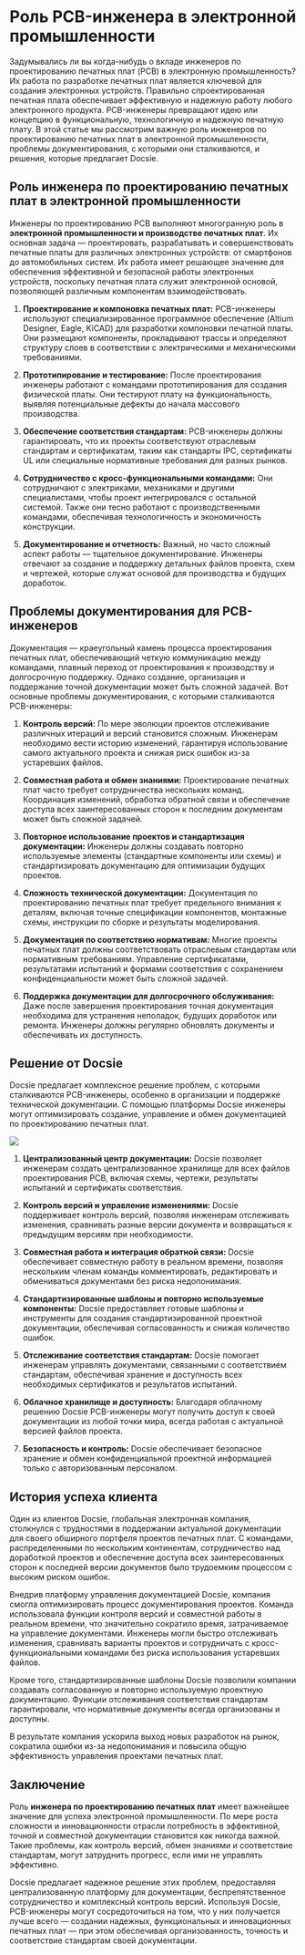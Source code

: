 # Роль PCB-инженера в электронной промышленности

Задумывались ли вы когда-нибудь о вкладе инженеров по проектированию печатных плат (PCB) в электронную промышленность? Их работа по разработке печатных плат является ключевой для создания электронных устройств. Правильно спроектированная печатная плата обеспечивает эффективную и надежную работу любого электронного продукта. PCB-инженеры превращают идею или концепцию в функциональную, технологичную и надежную печатную плату. В этой статье мы рассмотрим важную роль инженеров по проектированию печатных плат в электронной промышленности, проблемы документирования, с которыми они сталкиваются, и решения, которые предлагает Docsie.

## Роль инженера по проектированию печатных плат в электронной промышленности

Инженеры по проектированию PCB выполняют многогранную роль в **электронной промышленности и производстве печатных плат**. Их основная задача — проектировать, разрабатывать и совершенствовать печатные платы для различных электронных устройств: от смартфонов до автомобильных систем. Их работа имеет решающее значение для обеспечения эффективной и безопасной работы электронных устройств, поскольку печатная плата служит электронной основой, позволяющей различным компонентам взаимодействовать.

1. **Проектирование и компоновка печатных плат:** PCB-инженеры используют специализированное программное обеспечение (Altium Designer, Eagle, KiCAD) для разработки компоновки печатной платы. Они размещают компоненты, прокладывают трассы и определяют структуру слоев в соответствии с электрическими и механическими требованиями.

2. **Прототипирование и тестирование:** После проектирования инженеры работают с командами прототипирования для создания физической платы. Они тестируют плату на функциональность, выявляя потенциальные дефекты до начала массового производства.

3. **Обеспечение соответствия стандартам:** PCB-инженеры должны гарантировать, что их проекты соответствуют отраслевым стандартам и сертификатам, таким как стандарты IPC, сертификаты UL или специальные нормативные требования для разных рынков.

4. **Сотрудничество с кросс-функциональными командами:** Они сотрудничают с электриками, механиками и другими специалистами, чтобы проект интегрировался с остальной системой. Также они тесно работают с производственными командами, обеспечивая технологичность и экономичность конструкции.

5. **Документирование и отчетность:** Важный, но часто сложный аспект работы — тщательное документирование. Инженеры отвечают за создание и поддержку детальных файлов проекта, схем и чертежей, которые служат основой для производства и будущих доработок.

## Проблемы документирования для PCB-инженеров

Документация — краеугольный камень процесса проектирования печатных плат, обеспечивающий четкую коммуникацию между командами, плавный переход от проектирования к производству и долгосрочную поддержку. Однако создание, организация и поддержание точной документации может быть сложной задачей. Вот основные проблемы документирования, с которыми сталкиваются PCB-инженеры:

1. **Контроль версий:** По мере эволюции проектов отслеживание различных итераций и версий становится сложным. Инженерам необходимо вести историю изменений, гарантируя использование самого актуального проекта и снижая риск ошибок из-за устаревших файлов.

2. **Совместная работа и обмен знаниями:** Проектирование печатных плат часто требует сотрудничества нескольких команд. Координация изменений, обработка обратной связи и обеспечение доступа всех заинтересованных сторон к последним документам может быть сложной задачей.

3. **Повторное использование проектов и стандартизация документации:** Инженеры должны создавать повторно используемые элементы (стандартные компоненты или схемы) и стандартизировать документацию для оптимизации будущих проектов.

4. **Сложность технической документации:** Документация по проектированию печатных плат требует предельного внимания к деталям, включая точные спецификации компонентов, монтажные схемы, инструкции по сборке и результаты моделирования.

5. **Документация по соответствию нормативам:** Многие проекты печатных плат должны соответствовать отраслевым стандартам или нормативным требованиям. Управление сертификатами, результатами испытаний и формами соответствия с сохранением конфиденциальности может быть сложной задачей.

6. **Поддержка документации для долгосрочного обслуживания:** Даже после завершения проектирования точная документация необходима для устранения неполадок, будущих доработок или ремонта. Инженеры должны регулярно обновлять документы и обеспечивать их доступность.

## Решение от Docsie

Docsie предлагает комплексное решение проблем, с которыми сталкиваются PCB-инженеры, особенно в организации и поддержке технической документации. С помощью платформы Docsie инженеры могут оптимизировать создание, управление и обмен документацией по проектированию печатных плат.

![](https://cdn.docsie.io/workspace_PxAvC1Uenuc7ad6H3/doc_wn84Jkoc6hIMTO2eE/file_gejSDBalG6XIlaugg/image_28affdea-4c17-8b5d-5089-d055c22576a6.jpg)

1. **Централизованный центр документации:** Docsie позволяет инженерам создать централизованное хранилище для всех файлов проектирования PCB, включая схемы, чертежи, результаты испытаний и сертификаты соответствия.

2. **Контроль версий и управление изменениями:** Docsie поддерживает контроль версий, позволяя инженерам отслеживать изменения, сравнивать разные версии документа и возвращаться к предыдущим версиям при необходимости.

3. **Совместная работа и интеграция обратной связи:** Docsie обеспечивает совместную работу в реальном времени, позволяя нескольким членам команды комментировать, редактировать и обмениваться документами без риска недопонимания.

4. **Стандартизированные шаблоны и повторно используемые компоненты:** Docsie предоставляет готовые шаблоны и инструменты для создания стандартизированной проектной документации, обеспечивая согласованность и снижая количество ошибок.

5. **Отслеживание соответствия стандартам:** Docsie помогает инженерам управлять документами, связанными с соответствием стандартам, обеспечивая хранение и доступность всех необходимых сертификатов и результатов испытаний.

6. **Облачное хранилище и доступность:** Благодаря облачному решению Docsie PCB-инженеры могут получить доступ к своей документации из любой точки мира, всегда работая с актуальной версией файлов проекта.

7. **Безопасность и контроль:** Docsie обеспечивает безопасное хранение и обмен конфиденциальной проектной информацией только с авторизованным персоналом.

## История успеха клиента

Один из клиентов Docsie, глобальная электронная компания, столкнулся с трудностями в поддержании актуальной документации для своего обширного портфеля проектов печатных плат. С командами, распределенными по нескольким континентам, сотрудничество над доработкой проектов и обеспечение доступа всех заинтересованных сторон к последней версии документов было трудоемким процессом с высоким риском ошибок.

Внедрив платформу управления документацией Docsie, компания смогла оптимизировать процесс документирования проектов. Команда использовала функции контроля версий и совместной работы в реальном времени, что значительно сократило время, затрачиваемое на управление документами. Инженеры могли быстро отслеживать изменения, сравнивать варианты проектов и сотрудничать с кросс-функциональными командами без риска использования устаревших файлов.

Кроме того, стандартизированные шаблоны Docsie позволили компании создавать согласованную и повторно используемую проектную документацию. Функции отслеживания соответствия стандартам гарантировали, что нормативные документы всегда организованы и доступны.

В результате компания ускорила выход новых разработок на рынок, сократила ошибки из-за недопонимания и повысила общую эффективность управления проектами печатных плат.

## Заключение

Роль **инженера по проектированию печатных плат** имеет важнейшее значение для успеха электронной промышленности. По мере роста сложности и инновационности отрасли потребность в эффективной, точной и совместной документации становится как никогда важной. Такие проблемы, как контроль версий, обмен знаниями и соответствие стандартам, могут затруднить прогресс, если ими не управлять эффективно.

Docsie предлагает надежное решение этих проблем, предоставляя централизованную платформу для документации, беспрепятственное сотрудничество и комплексный контроль версий. Используя Docsie, PCB-инженеры могут сосредоточиться на том, что у них получается лучше всего — создании надежных, функциональных и инновационных печатных плат — при этом обеспечивая организованность, точность и соответствие стандартам своей документации.